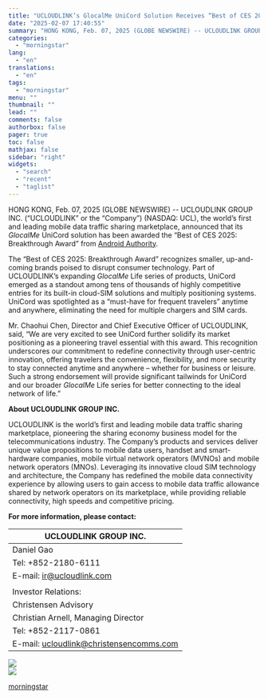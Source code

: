 ```yaml
---
title: "UCLOUDLINK’s GlocalMe UniCord Solution Receives “Best of CES 2025: Breakthrough Award” from Android Authority"
date: "2025-02-07 17:40:55"
summary: "HONG KONG, Feb. 07, 2025 (GLOBE NEWSWIRE) -- UCLOUDLINK GROUP INC. (“UCLOUDLINK” or the “Company”) (NASDAQ: UCL), the world’s first and leading mobile data traffic sharing marketplace, announced that its GlocalMe UniCord solution has been awarded the “Best of CES 2025: Breakthrough Award” from Android Authority. The “Best of CES..."
categories:
  - "morningstar"
lang:
  - "en"
translations:
  - "en"
tags:
  - "morningstar"
menu: ""
thumbnail: ""
lead: ""
comments: false
authorbox: false
pager: true
toc: false
mathjax: false
sidebar: "right"
widgets:
  - "search"
  - "recent"
  - "taglist"
---
```


HONG KONG, Feb. 07, 2025 (GLOBE NEWSWIRE) -- UCLOUDLINK GROUP INC. (“UCLOUDLINK” or the “Company”) (NASDAQ: UCL), the world’s first and leading mobile data traffic sharing marketplace, announced that its *GlocalMe* UniCord solution has been awarded the “Best of CES 2025: Breakthrough Award” from [Android Authority](https://www.globenewswire.com/Tracker?data=sfWsRBVo2J4C-_emt_yoyRH9vm1NxTyvRr3Q8kpLvf-UR6EoD5A12cyKWkpK0ciXdJ-J7rblzrNt4yfpiWzSBetyG3UnTfpbPli1bxHD4hhXlXK3QQECQFocqHrbFq0Bv0iceOLtDLv4ffKAImJQ7A==).

The “Best of CES 2025: Breakthrough Award” recognizes smaller, up-and-coming brands poised to disrupt consumer technology. Part of UCLOUDLINK’s expanding *GlocalMe* Life series of products, UniCord emerged as a standout among tens of thousands of highly competitive entries for its built-in cloud-SIM solutions and multiply positioning systems. UniCord was spotlighted as a “must-have for frequent travelers” anytime and anywhere, eliminating the need for multiple chargers and SIM cards.

Mr. Chaohui Chen, Director and Chief Executive Officer of UCLOUDLINK, said, “We are very excited to see UniCord further solidify its market positioning as a pioneering travel essential with this award. This recognition underscores our commitment to redefine connectivity through user-centric innovation, offering travelers the convenience, flexibility, and more security to stay connected anytime and anywhere – whether for business or leisure. Such a strong endorsement will provide significant tailwinds for UniCord and our broader *GlocalMe* Life series for better connecting to the ideal network of life.”

**About UCLOUDLINK GROUP INC.**

UCLOUDLINK is the world’s first and leading mobile data traffic sharing marketplace, pioneering the sharing economy business model for the telecommunications industry. The Company’s products and services deliver unique value propositions to mobile data users, handset and smart-hardware companies, mobile virtual network operators (MVNOs) and mobile network operators (MNOs). Leveraging its innovative cloud SIM technology and architecture, the Company has redefined the mobile data connectivity experience by allowing users to gain access to mobile data traffic allowance shared by network operators on its marketplace, while providing reliable connectivity, high speeds and competitive pricing.

**For more information, please contact:**

| UCLOUDLINK GROUP INC. |
| --- |
| Daniel Gao |
| Tel: +852-2180-6111 |
| E-mail: [ir@ucloudlink.com](mailto:ir@ucloudlink.com) |
|  |
| Investor Relations: |
| Christensen Advisory |
| Christian Arnell, Managing Director |
| Tel: +852-2117-0861 |
| E-mail: [ucloudlink@christensencomms.com](mailto:ucloudlink@christensencomms.com) |

 ![](https://www.globenewswire.com/newsroom/ti?nf=OTM1NDgwOSM2NzQwNjc1IzIxODgyNjE=)   
 ![](https://ml.globenewswire.com/media/MDRlOGU5YTEtMzc1Yy00NzQ1LWI1OWEtODYxMjQyMTkwYzM3LTExOTk4MTQ=/tiny/uCloudlink-Group-Inc-.png)

[morningstar](https://www.morningstar.com/news/globe-newswire/9354809/ucloudlinks-glocalme-unicord-solution-receives-best-of-ces-2025-breakthrough-award-from-android-authority)
